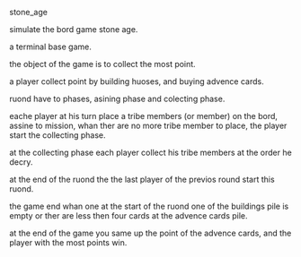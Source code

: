 stone_age

simulate the bord game stone age.

a terminal base game.

the object of the game is to collect the most point.

a player collect point by building huoses, and buying advence cards.

ruond have to phases, asining phase and colecting phase.

eache player at his turn place a tribe members (or member) on the bord, assine to mission, whan ther are no more tribe member to place, the player start the collecting phase.


at the collecting phase each player collect his tribe members at the order he decry.

at the end of the ruond the the last player of the previos round start this ruond.

the game end whan one at the start of the ruond one of the buildings pile is empty or ther are less then four cards at the advence cards pile.

at the end of the game you same up the point of the advence cards, and the player with the most points win.


